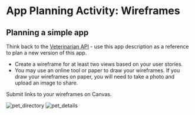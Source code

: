 # App Planning Activity: Wireframes

## Planning a simple app

Think back to the [Veterinarian API](./veterinarian-api-description.md) - use this app description as a reference to plan a new version of this app.

- Create a wireframe for at least two views based on your user stories.
- You may use an online tool or paper to draw your wireframes. If you draw your wireframes on paper, you will need to take a photo and upload an image to share.

Submit links to your wireframes on Canvas.


![pet_directory](https://user-images.githubusercontent.com/107490157/214939341-70e16d58-f701-4689-9cf3-182e2d3e13f9.png)
![pet_details](https://user-images.githubusercontent.com/107490157/214939359-be65ec57-eb9e-4a99-8147-fb7b225f7fb7.png)
